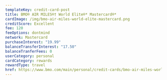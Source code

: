 ```yaml
---
templateKey: credit-card-post
title: BMO® AIR MILES®† World Elite®* Mastercard®*
cardImage: /img/bmo-air-miles-world-elite-mastercard.png
creditScore: Excellent
fee: 120
feeOptions: dontmind
network: Mastercard
purchaseInterest: "19.99"
balanceTransferInterest: "17.50"
balanceTranferFees: 0
userCategory: personal
cardCategory: rewards
rewardType: travel
href: https://www.bmo.com/main/personal/credit-cards/bmo-air-miles-world-elite-mastercard/
---
```

